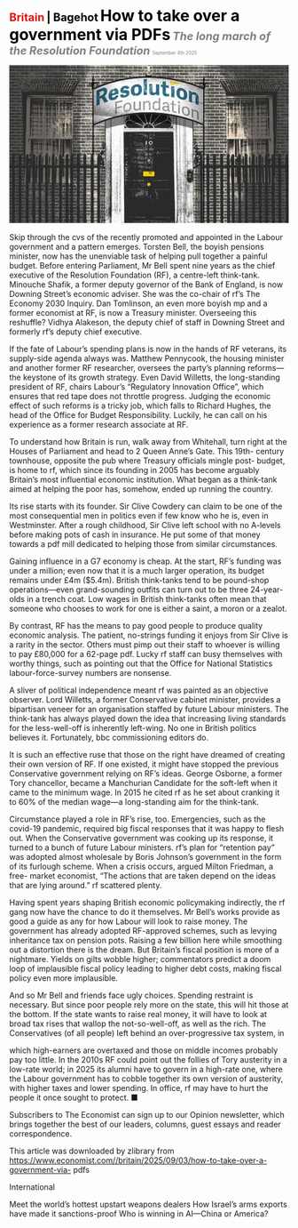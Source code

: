 <span style="color:#E3120B; font-size:14.9pt; font-weight:bold;">Britain</span> <span style="color:#000000; font-size:14.9pt; font-weight:bold;">| Bagehot</span>
<span style="color:#000000; font-size:21.0pt; font-weight:bold;">How to take over a government via PDFs</span>
<span style="color:#808080; font-size:14.9pt; font-weight:bold; font-style:italic;">The long march of the Resolution Foundation</span>
<span style="color:#808080; font-size:6.2pt;">September 4th 2025</span>

![](../images/047_How_to_take_over_a_government_via_PDFs/p0185_img01.jpeg)

Skip through the cvs of the recently promoted and appointed in the Labour government and a pattern emerges. Torsten Bell, the boyish pensions minister, now has the unenviable task of helping pull together a painful budget. Before entering Parliament, Mr Bell spent nine years as the chief executive of the Resolution Foundation (RF), a centre-left think-tank. Minouche Shafik, a former deputy governor of the Bank of England, is now Downing Street’s economic adviser. She was the co-chair of rf’s The Economy 2030 Inquiry. Dan Tomlinson, an even more boyish mp and a former economist at RF, is now a Treasury minister. Overseeing this reshuffle? Vidhya Alakeson, the deputy chief of staff in Downing Street and formerly rf’s deputy chief executive.

If the fate of Labour’s spending plans is now in the hands of RF veterans, its supply-side agenda always was. Matthew Pennycook, the housing minister and another former RF researcher, oversees the party’s planning reforms— the keystone of its growth strategy. Even David Willetts, the long-standing president of RF, chairs Labour’s “Regulatory Innovation Office”, which ensures that red tape does not throttle progress. Judging the economic effect of such reforms is a tricky job, which falls to Richard Hughes, the head of the Office for Budget Responsibility. Luckily, he can call on his experience as a former research associate at RF.

To understand how Britain is run, walk away from Whitehall, turn right at the Houses of Parliament and head to 2 Queen Anne’s Gate. This 19th- century townhouse, opposite the pub where Treasury officials mingle post- budget, is home to rf, which since its founding in 2005 has become arguably Britain’s most influential economic institution. What began as a think-tank aimed at helping the poor has, somehow, ended up running the country.

Its rise starts with its founder. Sir Clive Cowdery can claim to be one of the most consequential men in politics even if few know who he is, even in Westminster. After a rough childhood, Sir Clive left school with no A-levels before making pots of cash in insurance. He put some of that money towards a pdf mill dedicated to helping those from similar circumstances.

Gaining influence in a G7 economy is cheap. At the start, RF’s funding was under a million; even now that it is a much larger operation, its budget remains under £4m ($5.4m). British think-tanks tend to be pound-shop operations—even grand-sounding outfits can turn out to be three 24-year- olds in a trench coat. Low wages in British think-tanks often mean that someone who chooses to work for one is either a saint, a moron or a zealot.

By contrast, RF has the means to pay good people to produce quality economic analysis. The patient, no-strings funding it enjoys from Sir Clive is a rarity in the sector. Others must pimp out their staff to whoever is willing to pay £80,000 for a 62-page pdf. Lucky rf staff can busy themselves with worthy things, such as pointing out that the Office for National Statistics labour-force-survey numbers are nonsense.

A sliver of political independence meant rf was painted as an objective observer. Lord Willetts, a former Conservative cabinet minister, provides a bipartisan veneer for an organisation staffed by future Labour ministers. The think-tank has always played down the idea that increasing living standards for the less-well-off is inherently left-wing. No one in British politics believes it. Fortunately, bbc commissioning editors do.

It is such an effective ruse that those on the right have dreamed of creating their own version of RF. If one existed, it might have stopped the previous Conservative government relying on RF’s ideas. George Osborne, a former Tory chancellor, became a Manchurian Candidate for the soft-left when it came to the minimum wage. In 2015 he cited rf as he set about cranking it to 60% of the median wage—a long-standing aim for the think-tank.

Circumstance played a role in RF’s rise, too. Emergencies, such as the covid-19 pandemic, required big fiscal responses that it was happy to flesh out. When the Conservative government was cooking up its response, it turned to a bunch of future Labour ministers. rf’s plan for “retention pay” was adopted almost wholesale by Boris Johnson’s government in the form of its furlough scheme. When a crisis occurs, argued Milton Friedman, a free- market economist, “The actions that are taken depend on the ideas that are lying around.” rf scattered plenty.

Having spent years shaping British economic policymaking indirectly, the rf gang now have the chance to do it themselves. Mr Bell’s works provide as good a guide as any for how Labour will look to raise money. The government has already adopted RF-approved schemes, such as levying inheritance tax on pension pots. Raising a few billion here while smoothing out a distortion there is the dream. But Britain’s fiscal position is more of a nightmare. Yields on gilts wobble higher; commentators predict a doom loop of implausible fiscal policy leading to higher debt costs, making fiscal policy even more implausible.

And so Mr Bell and friends face ugly choices. Spending restraint is necessary. But since poor people rely more on the state, this will hit those at the bottom. If the state wants to raise real money, it will have to look at broad tax rises that wallop the not-so-well-off, as well as the rich. The Conservatives (of all people) left behind an over-progressive tax system, in

which high-earners are overtaxed and those on middle incomes probably pay too little. In the 2010s RF could point out the follies of Tory austerity in a low-rate world; in 2025 its alumni have to govern in a high-rate one, where the Labour government has to cobble together its own version of austerity, with higher taxes and lower spending. In office, rf may have to hurt the people it once sought to protect. ■

Subscribers to The Economist can sign up to our Opinion newsletter, which brings together the best of our leaders, columns, guest essays and reader correspondence.

This article was downloaded by zlibrary from https://www.economist.com//britain/2025/09/03/how-to-take-over-a-government-via- pdfs

International

Meet the world’s hottest upstart weapons dealers How Israel’s arms exports have made it sanctions-proof Who is winning in AI—China or America?